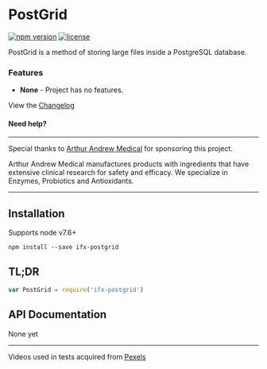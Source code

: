 # PostGrid

[![npm version](https://img.shields.io/npm/v/ifx-postgrid.svg)](https://www.npmjs.com/package/ifx-postgrid) [![license](https://img.shields.io/npm/l/ifx-postgrid.svg)](https://github.com/internalfx/ifx-postgrid/blob/master/LICENSE)

PostGrid is a method of storing large files inside a PostgreSQL database.

### Features

- **None** - Project has no features.

View the [Changelog](https://github.com/internalfx/ifx-postgrid/blob/master/CHANGELOG.md)

#### Need help?

---

Special thanks to [Arthur Andrew Medical](http://www.arthurandrew.com/) for sponsoring this project.

Arthur Andrew Medical manufactures products with ingredients that have extensive clinical research for safety and efficacy. We specialize in Enzymes, Probiotics and Antioxidants.

---

## Installation

Supports node v7.6+

```
npm install --save ifx-postgrid
```

## TL;DR

```javascript
var PostGrid = require('ifx-postgrid')
```

## API Documentation

None yet

---

Videos used in tests acquired from [Pexels](https://videos.pexels.com/)
